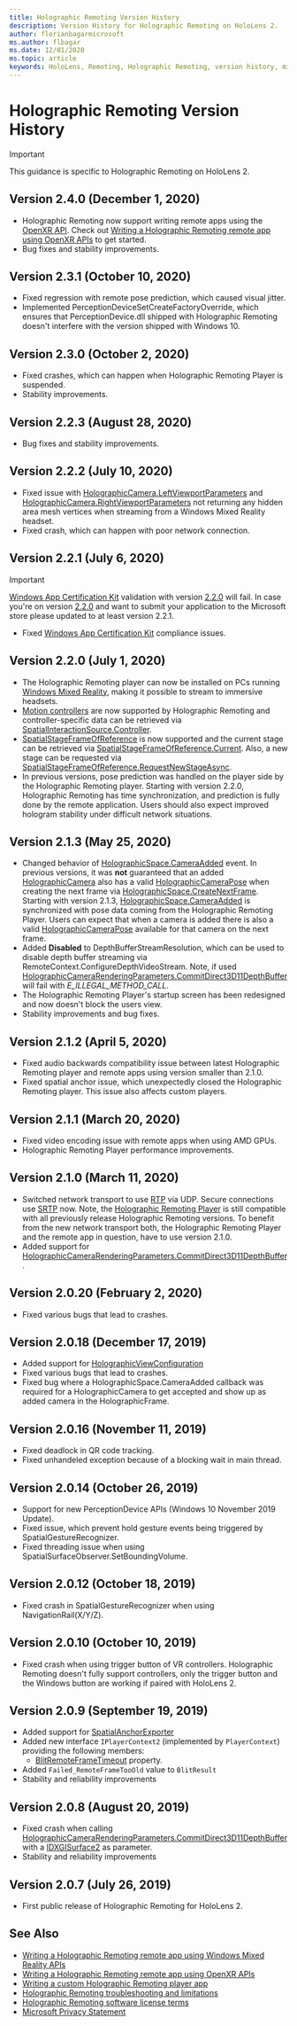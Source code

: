 ```yaml
---
title: Holographic Remoting Version History
description: Version History for Holographic Remoting on HoloLens 2.
author: florianbagarmicrosoft
ms.author: flbagar
ms.date: 12/01/2020
ms.topic: article
keywords: HoloLens, Remoting, Holographic Remoting, version history, mixed reality headset, windows mixed reality headset, virtual reality headset
---
```



# Holographic Remoting Version History

> [!IMPORTANT]
> This guidance is specific to Holographic Remoting on HoloLens 2.

## Version 2.4.0 (December 1, 2020) <a name="v2.4.0"></a>
* Holographic Remoting now support writing remote apps using the [OpenXR API](../native/openxr.md). Check out [Writing a Holographic Remoting remote app using OpenXR APIs](holographic-remoting-create-remote-openxr.md) to get started.
* Bug fixes and stability improvements.

## Version 2.3.1 (October 10, 2020) <a name="v2.3.1"></a>
* Fixed regression with remote pose prediction, which caused visual jitter.
* Implemented PerceptionDeviceSetCreateFactoryOverride, which ensures that PerceptionDevice.dll shipped with Holographic Remoting doesn't interfere with the version shipped with Windows 10.

## Version 2.3.0 (October 2, 2020) <a name="v2.3.0"></a>
* Fixed crashes, which can happen when Holographic Remoting Player is suspended.
* Stability improvements.

## Version 2.2.3 (August 28, 2020) <a name="v2.2.3"></a>
* Bug fixes and stability improvements.

## Version 2.2.2 (July 10, 2020) <a name="v2.2.2"></a>
* Fixed issue with [HolographicCamera.LeftViewportParameters](https://docs.microsoft.com/uwp/api/windows.graphics.holographic.holographiccamera.leftviewportparameters) and [HolographicCamera.RightViewportParameters](https://docs.microsoft.com/uwp/api/windows.graphics.holographic.holographiccamera.rightviewportparameters) not returning any hidden area mesh vertices when streaming from a Windows Mixed Reality headset.
* Fixed crash, which can happen with poor network connection.

## Version 2.2.1 (July 6, 2020) <a name="v2.2.1"></a>
> [!IMPORTANT]
> [Windows App Certification Kit](https://developer.microsoft.com/windows/downloads/app-certification-kit/) validation with version [2.2.0](holographic-remoting-version-history.md#v2.2.0) will fail. In case you're on version [2.2.0](holographic-remoting-version-history.md#v2.2.0) and want to submit your application to the Microsoft store please updated to at least version 2.2.1.
* Fixed [Windows App Certification Kit](https://developer.microsoft.com/windows/downloads/app-certification-kit/) compliance issues.

## Version 2.2.0 (July 1, 2020) <a name="v2.2.0"></a>
* The Holographic Remoting player can now be installed on PCs running [Windows Mixed Reality](../../discover/navigating-the-windows-mixed-reality-home.md), making it possible to stream to immersive headsets.
* [Motion controllers](../../design/motion-controllers.md) are now supported by Holographic Remoting and controller-specific data can be retrieved via [SpatialInteractionSource.Controller](https://docs.microsoft.com/uwp/api/windows.ui.input.spatial.spatialinteractionsource.controller#Windows_UI_Input_Spatial_SpatialInteractionSource_Controller).
* [SpatialStageFrameOfReference](https://docs.microsoft.com/uwp/api/windows.perception.spatial.spatialstageframeofreference) is now supported and the current stage can be retrieved via [SpatialStageFrameOfReference.Current](https://docs.microsoft.com/uwp/api/windows.perception.spatial.spatialstageframeofreference.current). Also, a new stage can be requested via [SpatialStageFrameOfReference.RequestNewStageAsync](https://docs.microsoft.com/uwp/api/windows.perception.spatial.spatialstageframeofreference.requestnewstageasync).
* In previous versions, pose prediction was handled on the player side by the Holographic Remoting player. Starting with version 2.2.0, Holographic Remoting has time synchronization, and prediction is fully done by the remote application. Users should also expect improved hologram stability under difficult network situations.

## Version 2.1.3 (May 25, 2020) <a name="v2.1.3"></a>
* Changed behavior of [HolographicSpace.CameraAdded](https://docs.microsoft.com/uwp/api/windows.graphics.holographic.holographicspace.cameraadded) event. In previous versions, it was **not** guaranteed that an added [HolographicCamera](https://docs.microsoft.com/uwp/api/windows.graphics.holographic.holographiccamera) also has a valid [HolographicCameraPose](https://docs.microsoft.com/uwp/api/windows.graphics.holographic.holographiccamerapose) when creating the next frame via [HolographicSpace.CreateNextFrame](https://docs.microsoft.com/uwp/api/windows.graphics.holographic.holographicspace.createnextframe). Starting with version 2.1.3, [HolographicSpace.CameraAdded](https://docs.microsoft.com/uwp/api/windows.graphics.holographic.holographicspace.cameraadded) is synchronized with pose data coming from the Holographic Remoting Player. Users can expect that when a camera is added there is also a valid [HolographicCameraPose](https://docs.microsoft.com/uwp/api/windows.graphics.holographic.holographiccamerapose) available for that camera on the next frame.
* Added **Disabled** to DepthBufferStreamResolution, which can be used to disable depth buffer streaming via RemoteContext.ConfigureDepthVideoStream. Note, if used [HolographicCameraRenderingParameters.CommitDirect3D11DepthBuffer](https://docs.microsoft.com/uwp/api/windows.graphics.holographic.holographiccamerarenderingparameters.commitdirect3d11depthbuffer) will fail with *E_ILLEGAL_METHOD_CALL*.
* The Holographic Remoting Player's startup screen has been redesigned and now doesn't block the users view.
* Stability improvements and bug fixes.

## Version 2.1.2 (April 5, 2020) <a name="v2.1.2"></a>
* Fixed audio backwards compatibility issue between latest Holographic Remoting player and remote apps using version smaller than 2.1.0.
* Fixed spatial anchor issue, which unexpectedly closed the Holographic Remoting player. This issue also affects custom players.

## Version 2.1.1 (March 20, 2020) <a name="v2.1.1"></a>
* Fixed video encoding issue with remote apps when using AMD GPUs.
* Holographic Remoting Player performance improvements.

## Version 2.1.0 (March 11, 2020) <a name="v2.1.0"></a>
* Switched network transport to use [RTP](https://en.wikipedia.org/wiki/Real-time_Transport_Protocol) via UDP. Secure connections use [SRTP](https://en.wikipedia.org/wiki/Secure_Real-time_Transport_Protocol) now. Note, the [Holographic Remoting Player](holographic-remoting-player.md) is still compatible with all previously release Holographic Remoting versions. To benefit from the new network transport both, the Holographic Remoting Player and the remote app in question, have to use version 2.1.0.
* Added support for [HolographicCameraRenderingParameters.CommitDirect3D11DepthBuffer](https://docs.microsoft.com/uwp/api/windows.graphics.holographic.holographiccamerarenderingparameters.commitdirect3d11depthbuffer#Windows_Graphics_Holographic_HolographicCameraRenderingParameters_CommitDirect3D11DepthBuffer_Windows_Graphics_DirectX_Direct3D11_IDirect3DSurface_). 

## Version 2.0.20 (February 2, 2020) <a name="v2.0.20"></a>
* Fixed various bugs that lead to crashes.

## Version 2.0.18 (December 17, 2019) <a name="v2.0.18"></a>
* Added support for [HolographicViewConfiguration](https://docs.microsoft.com/uwp/api/windows.graphics.holographic.holographicviewconfiguration)
* Fixed various bugs that lead to crashes.
* Fixed bug where a HolographicSpace.CameraAdded callback was required for a HolographicCamera to get accepted and show up as added camera in the HolographicFrame.

## Version 2.0.16 (November 11, 2019) <a name="2.0.16"></a>
* Fixed deadlock in QR code tracking.
* Fixed unhandeled exception because of a blocking wait in main thread.

## Version 2.0.14 (October 26, 2019) <a name="v2.0.14"></a>
* Support for new PerceptionDevice APIs (Windows 10 November 2019 Update).
* Fixed issue, which prevent hold gesture events being triggered by SpatialGestureRecognizer.
* Fixed threading issue when using SpatialSurfaceObserver.SetBoundingVolume.

## Version 2.0.12 (October 18, 2019) <a name="v2.0.12"></a>
* Fixed crash in SpatialGestureRecognizer when using NavigationRail(X/Y/Z).

## Version 2.0.10 (October 10, 2019) <a name="v2.0.10"></a>
* Fixed crash when using trigger button of VR controllers. Holographic Remoting doesn't fully support controllers, only the trigger button and the Windows button are working if paired with HoloLens 2.

## Version 2.0.9 (September 19, 2019) <a name="v2.0.9"></a>
* Added support for [SpatialAnchorExporter](https://docs.microsoft.com/uwp/api/windows.perception.spatial.spatialanchorexporter)
* Added new interface ```IPlayerContext2``` (implemented by ```PlayerContext```) providing the following members:
  - [BlitRemoteFrameTimeout](holographic-remoting-create-player.md#BlitRemoteFrameTimeout)  property.
* Added ```Failed_RemoteFrameTooOld``` value to ```BlitResult```
* Stability and reliability improvements

## Version 2.0.8 (August 20, 2019) <a name="v2.0.8"></a>

* Fixed crash when calling [HolographicCameraRenderingParameters.CommitDirect3D11DepthBuffer](https://docs.microsoft.com/uwp/api/windows.graphics.holographic.holographiccamerarenderingparameters.commitdirect3d11depthbuffer) with a [IDXGISurface2](https://docs.microsoft.com/windows/win32/api/dxgi1_2/nn-dxgi1_2-idxgisurface2) as parameter.
* Stability and reliability improvements

## Version 2.0.7 (July 26, 2019) <a name="v2.0.7"></a>

* First public release of Holographic Remoting for HoloLens 2.

## See Also
* [Writing a Holographic Remoting remote app using Windows Mixed Reality APIs](holographic-remoting-create-remote-wmr.md)
* [Writing a Holographic Remoting remote app using OpenXR APIs](holographic-remoting-create-remote-openxr.md)
* [Writing a custom Holographic Remoting player app](holographic-remoting-create-player.md)
* [Holographic Remoting troubleshooting and limitations](holographic-remoting-troubleshooting.md)
* [Holographic Remoting software license terms](https://docs.microsoft.com/legal/mixed-reality/microsoft-holographic-remoting-software-license-terms)
* [Microsoft Privacy Statement](https://go.microsoft.com/fwlink/?LinkId=521839)
